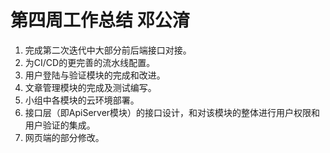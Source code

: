 # 第四周工作总结 邓公淯

1. 完成第二次迭代中大部分前后端接口对接。
2. 为CI/CD的更完善的流水线配置。
3. 用户登陆与验证模块的完成和改进。
4. 文章管理模块的完成及测试编写。
5. 小组中各模块的云环境部署。
6. 接口层（即ApiServer模块）的接口设计，和对该模块的整体进行用户权限和用户验证的集成。
7. 网页端的部分修改。
